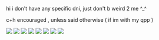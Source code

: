 hi i don't have any specific dni, just don't b weird 2 me ^_^


c+h encouraged , unless said otherwise ( if im with my qpp )


![](https://44.media.tumblr.com/16d67805c57fbd7c4c2d97837dc917f8/9232849738014d31-ca/s250x250_c1_f1/036cef51023a6e3ea6f18a12222a5c5bc0ccfae0.gifv) ![](https://64.media.tumblr.com/8077c5e0f25caec089928faca543e08b/9c70f435e1e37c85-b0/s100x200/f2110091768f62748e52837abd05506ec9b45535.gifv) ![](https://64.media.tumblr.com/79852fbfd48c804529cd1c57d8469cc6/9c70f435e1e37c85-a3/s100x200/599798cee8ced02f98a3fa8a9f47d9c9bdc7007d.gifv) ![](https://64.media.tumblr.com/4ec27db14aed333d73e0c32c3648410c/2fbd147e6eae6b11-33/s100x200/7c78d47c2438efb1052f76240b7f8bd27bfb11d0.gifv) ![](https://64.media.tumblr.com/6ff1c89d918c1e0fde2761eb9aeffb92/2fbd147e6eae6b11-3f/s100x200/92cdacb0ed9ccbdf25c988c920a493cfc9e14930.gifv) ![](https://64.media.tumblr.com/04ad9a440aaf12482ae65ecf039025a8/424d134bf659d516-1e/s250x400/c4acc65f6d4fb1873274c0ca000c38dd6097fbb3.gifv) ![](https://64.media.tumblr.com/b1756cfa4e93827a6ae7422792a4aee8/424d134bf659d516-89/s250x400/b474ce3b017e327bb2b8870a2341eb4df2c37698.gifv) ![](https://64.media.tumblr.com/a70becffab4b0252fa136c3012fc3378/424d134bf659d516-48/s250x400/dcb948f1d2762263afef6175ece311fc623bbcf7.gifv)
